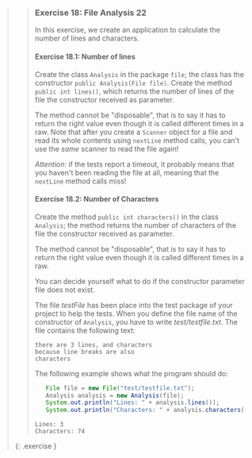 >> ### Exercise 18: File Analysis 22
>>
>> In this exercise, we create an application to calculate the number of lines and characters.
>>
>> #### Exercise 18.1: Number of lines
>>
>> Create the class `Analysis` in the package `file`; the class has the constructor `public Analysis(File file)`. Create the method `public int lines()`, which returns the number of lines of the file the constructor received as parameter.
>>
>> The method cannot be "disposable", that is to say it has to return the right value even though it is called different times in a raw. Note that after you create a `Scanner` object for a file and read its whole contents using `nextLine` method calls, you can't use the *same* scanner to read the file again!
>>
>> *Attention:* if the tests report a timeout, it probably means that you haven't been reading the file at all, meaning that the `nextLine` method calls miss!
>>
>> #### Exercise 18.2: Number of Characters
>>
>> Create the method `public int characters()` in the class `Analysis`; the method returns the number of characters of the file the constructor received as parameter.
>>
>> The method cannot be "disposable", that is to say it has to return the right value even though it is called different times in a raw.
>>
>> You can decide yourself what to do if the constructor parameter file does not exist.
>>
>> The file *testFile* has been place into the test package of your project to help the tests. When you define the file name of the constructor of `Analysis`, you have to write *test/testfile.txt*. The file contains the following text:
>>
>>```output
>>there are 3 lines, and characters
>>because line breaks are also
>>characters
>>```
>>
>>The following example shows what the program should do:
>>
>>```java
>>    File file = new File("test/testfile.txt");
>>    Analysis analysis = new Analysis(file);
>>    System.out.println("Lines: " + analysis.lines());
>>    System.out.println("Characters: " + analysis.characters());
>>```
>>
>>```output
>>Lines: 3
>>Characters: 74
>>```
>>
>{: .exercise }